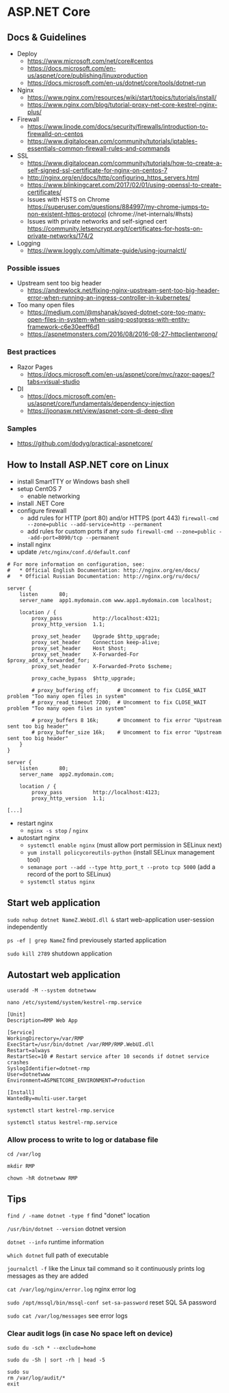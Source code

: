 # ASP.NET Core

## Docs & Guidelines

* Deploy
  * https://www.microsoft.com/net/core#centos
  * https://docs.microsoft.com/en-us/aspnet/core/publishing/linuxproduction
  * https://docs.microsoft.com/en-us/dotnet/core/tools/dotnet-run
* Nginx
  * https://www.nginx.com/resources/wiki/start/topics/tutorials/install/
  * https://www.nginx.com/blog/tutorial-proxy-net-core-kestrel-nginx-plus/
* Firewall
  * https://www.linode.com/docs/security/firewalls/introduction-to-firewalld-on-centos
  * https://www.digitalocean.com/community/tutorials/iptables-essentials-common-firewall-rules-and-commands
* SSL
  * https://www.digitalocean.com/community/tutorials/how-to-create-a-self-signed-ssl-certificate-for-nginx-on-centos-7
  * http://nginx.org/en/docs/http/configuring_https_servers.html
  * https://www.blinkingcaret.com/2017/02/01/using-openssl-to-create-certificates/
  * Issues with HSTS on Chrome https://superuser.com/questions/884997/my-chrome-jumps-to-non-existent-https-protocol (chrome://net-internals/#hsts)
  * Issues with private networks and self-signed cert https://community.letsencrypt.org/t/certificates-for-hosts-on-private-networks/174/2
* Logging
  * https://www.loggly.com/ultimate-guide/using-journalctl/

### Possible issues
* Upstream sent too big header
  * https://andrewlock.net/fixing-nginx-upstream-sent-too-big-header-error-when-running-an-ingress-controller-in-kubernetes/
* Too many open files
  * https://medium.com/@mshanak/soved-dotnet-core-too-many-open-files-in-system-when-using-postgress-with-entity-framework-c6e30eeff6d1
  * https://aspnetmonsters.com/2016/08/2016-08-27-httpclientwrong/

### Best practices
* Razor Pages
  * https://docs.microsoft.com/en-us/aspnet/core/mvc/razor-pages/?tabs=visual-studio
* DI
  * https://docs.microsoft.com/en-us/aspnet/core/fundamentals/dependency-injection
  * https://joonasw.net/view/aspnet-core-di-deep-dive
  
### Samples
* https://github.com/dodyg/practical-aspnetcore/

## How to Install ASP.NET core on Linux
* install SmartTTY or Windows bash shell
* setup CentOS 7
  * enable networking
* install .NET Core
* configure firewall
  * add rules for HTTP (port 80) and/or HTTPS (port 443) `firewall-cmd --zone=public --add-service=http --permanent`
  * add rules for custom ports if any `sudo firewall-cmd --zone=public --add-port=8090/tcp --permanent`
* install nginx
* update `/etc/nginx/conf.d/default.conf`
```
# For more information on configuration, see:
#   * Official English Documentation: http://nginx.org/en/docs/
#   * Official Russian Documentation: http://nginx.org/ru/docs/

server {
    listen       80;
    server_name  app1.mydomain.com www.app1.mydomain.com localhost;

    location / {
        proxy_pass          http://localhost:4321;
        proxy_http_version  1.1;
        
        proxy_set_header    Upgrade $http_upgrade;
        proxy_set_header    Connection keep-alive;
        proxy_set_header    Host $host;
        proxy_set_header    X-Forwarded-For $proxy_add_x_forwarded_for;
        proxy_set_header    X-Forwarded-Proto $scheme;
        
        proxy_cache_bypass  $http_upgrade;
        
        # proxy_buffering off;      # Uncomment to fix CLOSE_WAIT problem "Too many open files in system"
        # proxy_read_timeout 7200;  # Uncomment to fix CLOSE_WAIT problem "Too many open files in system"
        
        # proxy_buffers 8 16k;      # Uncomment to fix error "Upstream sent too big header"
        # proxy_buffer_size 16k;    # Uncomment to fix error "Upstream sent too big header"
    }
}

server {
    listen       80;
    server_name  app2.mydomain.com;
    
    location / {
        proxy_pass          http://localhost:4123;
        proxy_http_version  1.1;
    
[...]
```
* restart nginx
  * `nginx -s stop` / `nginx`
* autostart nginx
  * `systemctl enable nginx` (must allow port permission in SELinux next)
  * `yum install policycoreutils-python` (install SELinux management tool)
  * `semanage port --add --type http_port_t --proto tcp 5000` (add a record of the port to SELinux)
  * `systemctl status nginx`
  
## Start web application

`sudo nohup dotnet NameZ.WebUI.dll &` start web-application user-session independently

`ps -ef | grep NameZ` find previousely started application

`sudo kill 2789` shutdown application

## Autostart web application

`useradd -M --system dotnetwww`

`nano /etc/systemd/system/kestrel-rmp.service`

```
[Unit]
Description=RMP Web App

[Service]
WorkingDirectory=/var/RMP
ExecStart=/usr/bin/dotnet /var/RMP/RMP.WebUI.dll
Restart=always
RestartSec=10 # Restart service after 10 seconds if dotnet service crashes
SyslogIdentifier=dotnet-rmp
User=dotnetwww
Environment=ASPNETCORE_ENVIRONMENT=Production

[Install]
WantedBy=multi-user.target
```

`systemctl start kestrel-rmp.service`

`systemctl status kestrel-rmp.service`

### Allow process to write to log or database file

`cd /var/log`

`mkdir RMP`

`chown -hR dotnetwww RMP`

## Tips

`find / -name dotnet -type f` find "donet" location

`/usr/bin/dotnet --version` dotnet version

`dotnet --info` runtime information

`which dotnet` full path of executable

`journalctl -f`  like the Linux tail command so it continuously prints log messages as they are added

`cat /var/log/nginx/error.log` nginx error log

`sudo /opt/mssql/bin/mssql-conf set-sa-password` reset SQL SA password

`sudo cat /var/log/messages` see error logs

### Clear audit logs (in case No space left on device)

`sudo du -sch * --exclude=home`

`sudo du -Sh | sort -rh | head -5`

```
sudo su
rm /var/log/audit/*
exit
```


